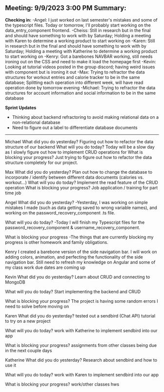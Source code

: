 Meeting: 9/9/2023 3:00 PM 
Summary: 
-------
**Checking in:**
-Angel: I just worked on last semester's mistakes and some of the typescript files. Today or tomorrow, I'll probably start working on the data_entry_component frontend.
-Cheiss: Still in research but in the final and should have something to work with by Saturday; Holding a meeting with Karen to determine a working product to start working on
-Karen: Still in research but in the final and should have something to work with by Saturday; Holding a meeting with Katherine to determine a working product to start working on
-Kenry: Got a barebones NAVBAR working, still needs ironing out on the CSS and need to make it load the homepage first
-Kevin: Looking at tutorial videos posted in the group discord; having weird issues with component but is ironing it out
-Max: Trying to refractor the data structures for workout entries and calorie tracker to be in the same database; Splitting each operation into different week, will have read operation done by tomorrow evening
-Michael: Trying to refractor the data structures for account information and social information to be in the same database

**Sprint Updates**
- Thinking about backend refractoring to avoid making relational data on a non-relational database
- Need to figure out a label to differentiate database documents
-------
Michael
What did you do yesterday? 
Figuring out how to refactor the data structure of our backend
What will you do today?
Today will be a slow day as I slowly figure out how to implement CRUD operations for
What is blocking your progress?
Just trying to figure out how to refactor the data structure completely for our project.


Max
What did you do yesterday? 
Plan out how to change the database to incorporate / identify between different data documents (calories vs. workout...)
What will you do today?
Implement the read feature of the CRUD operation
What is blocking your progress? 
Job application / training for part time job

Angel
What did you do yesterday? 
-Yesterday, I was working on simple mistakes I made (such as  data getting saved to wrong variable names), and working on  the password_recovery_component .ts file.

What will you do today?
-Today I will finish my Typescript files for the password_recovery_component & username_recovery_component.

What is blocking your progress
-The things that are currently blocking my progress is other homework and family obligations.


Kenry
I created a barebone version of the side navigation bar.
I will work on adding colors, animation, and perfecting the functionality of the side navigation bar.
Still need to refresh my knowledge on Angular and some of my class work due dates are coming up

Kevin
What did you do yesterday? 
Learn about CRUD and connecting to MongoDB

What will you do today?
Start implementing the backend and CRUD

What is blocking your progress?
The project is having some random errors I need to solve before moving on

Karen
What did you do yesterday?
tested out a sendbird (Chat API) tutorial to try on a new project

What will you do today?
work with Katherine to implement sendbird into our app

What is blocking your progress?
assignments from other classes being due in the next couple days


Katherine 
What did you do yesterday?
Research about sendbird and how to use it

What will you do today?
work with Karen to implement sendbird into our app

What is blocking your progress?
work/other classes hws
